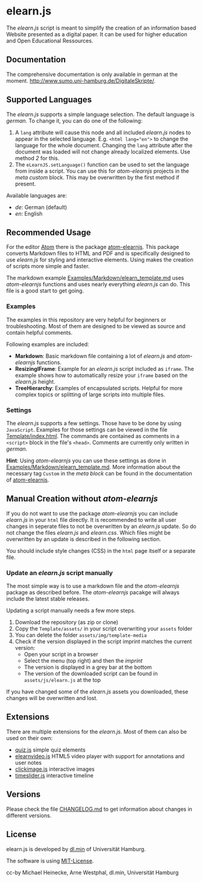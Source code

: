 # elearn.js

The _elearn.js_ script is meant to simplify the creation of an information
based Website presented as a digital paper.
It can be used for higher education and Open Educational Ressources.

## Documentation

The comprehensive documentation is only available in german at the moment.
http://www.sumo.uni-hamburg.de/DigitaleSkripte/.

## Supported Languages

The _elearn.js_ supports a simple language selection. The default language
is _german_. To change it, you can do one of the following:

1. A `lang` attribute will cause this node and all included _elearn.js_ nodes to
appear in the selected language. E.g. `<html lang="en">` to change the language
for the whole document. Changing the `lang` attribute after the document was
loaded will not change already localized elements. Use method _2_ for this.
2. The `eLearnJS.setLanguage()` function can be used to set the language from
inside a script. You can use this for _atom-elearnjs_ projects in the
_meta custom_ block. This may be overwritten by the first method if present.

Available languages are:
* _de_: German (default)
* _en_: English

## Recommended Usage

For the editor [Atom](https://atom.io) there is the package
[atom-elearnjs](https://github.com/elb-min-uhh/atom-elearnjs).
This package converts Markdown files to HTML and PDF and is specifically
designed to use _elearn.js_ for styling and interactive elements.
Using makes the creation of scripts more simple and faster.

The markdown example
[Examples/Markdown/elearn_template.md](/Examples/Markdown/elearn_template.md)
uses _atom-elearnjs_ functions and uses nearly everything _elearn.js_ can do.
This file is a good start to get going.

### Examples

The examples in this repository are very helpful for beginners or
troubleshooting. Most of them are designed to be viewed as source and contain
helpful comments.

Following examples are included:
* __Markdown__: Basic markdown file containing a lot of _elearn.js_ and
    _atom-elearnjs_ functions.
* __ResizingIFrame__: Example for an _elearn.js_ script included as `iframe`.
    The example shows how to automatically resize your `iframe` based on the
    _elearn.js_ height.
* __TreeHierarchy__: Examples of encapsulated scripts. Helpful for more
    complex topics or splitting of large scripts into multiple files.

### Settings

The _elearn.js_ supports a few settings. Those have to be done by using
`JavaScript`. Examples for those settings can be viewed in the file  
[Template/index.html](/Template/index.html). The commands are contained
as comments in a `<script>` block in the file's `<head>`. Comments are currently
only written in _german_.

__Hint__: Using _atom-elearnjs_ you can use these settings as done in
[Examples/Markdown/elearn_template.md](/Examples/Markdown/elearn_template.md).
More information about the necessary tag `Custom` in the _meta block_
can be found in the documentation of
[atom-elearnjs](https://github.com/elb-min-uhh/atom-elearnjs).


## Manual Creation without _atom-elearnjs_

If you do not want to use the package _atom-elearnjs_ you can include
_elearn.js_ in your `html` file directly. It is recommended to write all
user changes in seperate files to not be overwritten by an _elearn.js_ update.
So do not change the files _elearn.js_ and _elearn.css_.
Which files might be overwritten by an update is described in the following
section.

You should include style changes (CSS) in the `html` page itself or a separate
file.

### Update an _elearn.js_ script manually

The most simple way is to use a markdown file and the _atom-elearnjs_ package
as described before. The _atom-elearnjs_ pacakge will always include the
latest stable releases.

Updating a script manually needs a few more steps.
1. Download the repository (as zip or clone)
2. Copy the `Template/assets/` in your script overwriting your `assets` folder
3. You can delete the folder `assets/img/template-media`
4. Check if the version displayed in the script imprint matches the current
version:
    * Open your script in a browser
    * Select the menu (top right) and then the _imprint_
    * The version is displayed in a grey bar at the bottom
    * The version of the downloaded script can be found in `assets/js/elearn.js`
    at the top

If you have changed some of the _elearn.js_ assets you downloaded, these changes
will be overwritten and lost.

## Extensions

There are multiple extensions for the _elearn.js_. Most of them can also be
used on their own:

* [quiz.js](https://github.com/elb-min-uhh/quiz.js) simple quiz elements
* [elearnvideo.js](https://github.com/elb-min-uhh/elearnvideo.js) HTML5 video
    player with support for annotations and user notes
* [clickimage.js](https://github.com/elb-min-uhh/clickimage.js) interactive
    images
* [timeslider.js](https://github.com/elb-min-uhh/timeslider.js) interactive
    timeline

## Versions

Please check the file
[CHANGELOG.md](https://github.com/elb-min-uhh/elearn.js/blob/master/CHANGELOG.md)
to get information about changes in different versions.

## License

elearn.js is developed by
[dl.min](https://www.min.uni-hamburg.de/studium/digitalisierung-lehre/ueber-uns.html)
of Universität Hamburg.

The software is using [MIT-License](http://opensource.org/licenses/mit-license.php).

cc-by Michael Heinecke, Arne Westphal, dl.min, Universität Hamburg

